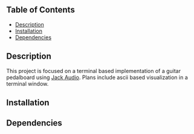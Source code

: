 ## Table of Contents

- [Description](#description)
- [Installation](#installation)
- [Dependencies](#dependencies)

## Description
This project is focused on a terminal based implementation of a guitar pedalboard using [Jack Audio](https://jackaudio.org/). Plans include ascii based visualization in a terminal window.

## Installation

## Dependencies
